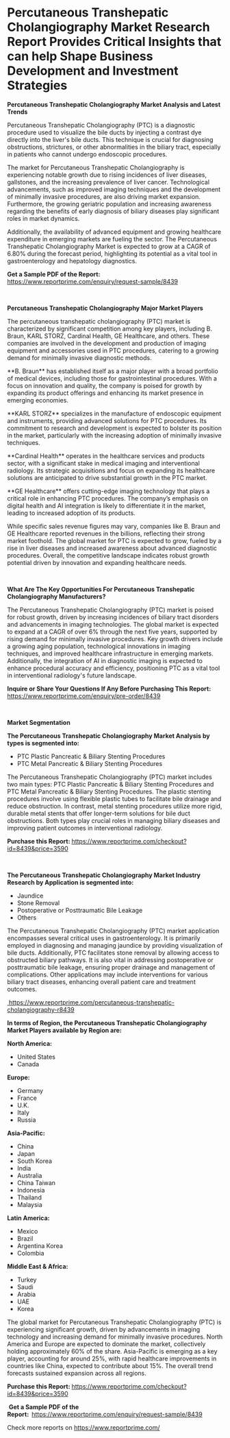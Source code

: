 <p><h1>Percutaneous Transhepatic Cholangiography Market Research Report Provides Critical Insights that can help Shape Business Development and Investment Strategies</h1></p><p><strong>Percutaneous Transhepatic Cholangiography Market Analysis and Latest Trends</strong></p>
<p><p>Percutaneous Transhepatic Cholangiography (PTC) is a diagnostic procedure used to visualize the bile ducts by injecting a contrast dye directly into the liver's bile ducts. This technique is crucial for diagnosing obstructions, strictures, or other abnormalities in the biliary tract, especially in patients who cannot undergo endoscopic procedures. </p><p>The market for Percutaneous Transhepatic Cholangiography is experiencing notable growth due to rising incidences of liver diseases, gallstones, and the increasing prevalence of liver cancer. Technological advancements, such as improved imaging techniques and the development of minimally invasive procedures, are also driving market expansion. Furthermore, the growing geriatric population and increasing awareness regarding the benefits of early diagnosis of biliary diseases play significant roles in market dynamics.</p><p>Additionally, the availability of advanced equipment and growing healthcare expenditure in emerging markets are fueling the sector. The Percutaneous Transhepatic Cholangiography Market is expected to grow at a CAGR of 6.80% during the forecast period, highlighting its potential as a vital tool in gastroenterology and hepatology diagnostics.</p></p>
<p><strong>Get a Sample PDF of the Report:&nbsp;</strong> <a href="https://www.reportprime.com/enquiry/request-sample/8439?utm_campaign=3059&utm_medium=2&utm_source=Github&utm_content=ia&utm_term=19032025&utm_id=percutaneous-transhepatic-cholangiography">https://www.reportprime.com/enquiry/request-sample/8439</a></p>
<p>&nbsp;</p>
<p><strong>Percutaneous Transhepatic Cholangiography Major Market Players</strong></p>
<p><p>The percutaneous transhepatic cholangiography (PTC) market is characterized by significant competition among key players, including B. Braun, KARL STORZ, Cardinal Health, GE Healthcare, and others. These companies are involved in the development and production of imaging equipment and accessories used in PTC procedures, catering to a growing demand for minimally invasive diagnostic methods.</p><p>**B. Braun** has established itself as a major player with a broad portfolio of medical devices, including those for gastrointestinal procedures. With a focus on innovation and quality, the company is poised for growth by expanding its product offerings and enhancing its market presence in emerging economies.</p><p>**KARL STORZ** specializes in the manufacture of endoscopic equipment and instruments, providing advanced solutions for PTC procedures. Its commitment to research and development is expected to bolster its position in the market, particularly with the increasing adoption of minimally invasive techniques.</p><p>**Cardinal Health** operates in the healthcare services and products sector, with a significant stake in medical imaging and interventional radiology. Its strategic acquisitions and focus on expanding its healthcare solutions are anticipated to drive substantial growth in the PTC market.</p><p>**GE Healthcare** offers cutting-edge imaging technology that plays a critical role in enhancing PTC procedures. The company’s emphasis on digital health and AI integration is likely to differentiate it in the market, leading to increased adoption of its products.</p><p>While specific sales revenue figures may vary, companies like B. Braun and GE Healthcare reported revenues in the billions, reflecting their strong market foothold. The global market for PTC is expected to grow, fueled by a rise in liver diseases and increased awareness about advanced diagnostic procedures. Overall, the competitive landscape indicates robust growth potential driven by innovation and expanding healthcare needs.</p></p>
<p>&nbsp;</p>
<p><strong>What Are The Key Opportunities For Percutaneous Transhepatic Cholangiography Manufacturers?</strong></p>
<p><p>The Percutaneous Transhepatic Cholangiography (PTC) market is poised for robust growth, driven by increasing incidences of biliary tract disorders and advancements in imaging technologies. The global market is expected to expand at a CAGR of over 6% through the next five years, supported by rising demand for minimally invasive procedures. Key growth drivers include a growing aging population, technological innovations in imaging techniques, and improved healthcare infrastructure in emerging markets. Additionally, the integration of AI in diagnostic imaging is expected to enhance procedural accuracy and efficiency, positioning PTC as a vital tool in interventional radiology's future landscape.</p></p>
<p><strong>Inquire or Share Your Questions If Any Before Purchasing This Report:</strong> <a href="https://www.reportprime.com/enquiry/pre-order/8439?utm_campaign=3059&utm_medium=2&utm_source=Github&utm_content=ia&utm_term=19032025&utm_id=percutaneous-transhepatic-cholangiography">https://www.reportprime.com/enquiry/pre-order/8439</a></p>
<p>&nbsp;</p>
<p><strong>Market Segmentation</strong></p>
<p><strong>The Percutaneous Transhepatic Cholangiography Market Analysis by types is segmented into:</strong></p>
<p><ul><li>PTC Plastic Pancreatic & Biliary Stenting Procedures</li><li>PTC Metal Pancreatic & Biliary Stenting Procedures</li></ul></p>
<p><p>The Percutaneous Transhepatic Cholangiography (PTC) market includes two main types: PTC Plastic Pancreatic & Biliary Stenting Procedures and PTC Metal Pancreatic & Biliary Stenting Procedures. The plastic stenting procedures involve using flexible plastic tubes to facilitate bile drainage and reduce obstruction. In contrast, metal stenting procedures utilize more rigid, durable metal stents that offer longer-term solutions for bile duct obstructions. Both types play crucial roles in managing biliary diseases and improving patient outcomes in interventional radiology.</p></p>
<p><strong>Purchase this Report:&nbsp;</strong><a href="https://www.reportprime.com/checkout?id=8439&price=3590&utm_campaign=3059&utm_medium=2&utm_source=Github&utm_content=ia&utm_term=19032025&utm_id=percutaneous-transhepatic-cholangiography">https://www.reportprime.com/checkout?id=8439&price=3590</a></p>
<p>&nbsp;</p>
<p><strong>The Percutaneous Transhepatic Cholangiography Market Industry Research by Application is segmented into:</strong></p>
<p><ul><li>Jaundice</li><li>Stone Removal</li><li>Postoperative or Posttraumatic Bile Leakage</li><li>Others</li></ul></p>
<p><p>The Percutaneous Transhepatic Cholangiography (PTC) market application encompasses several critical uses in gastroenterology. It is primarily employed in diagnosing and managing jaundice by providing visualization of bile ducts. Additionally, PTC facilitates stone removal by allowing access to obstructed biliary pathways. It is also vital in addressing postoperative or posttraumatic bile leakage, ensuring proper drainage and management of complications. Other applications may include interventions for various biliary tract diseases, enhancing overall patient care and treatment outcomes.</p></p>
<p><a href="https://www.reportprime.com/percutaneous-transhepatic-cholangiography-r8439?utm_campaign=3059&utm_medium=2&utm_source=Github&utm_content=ia&utm_term=19032025&utm_id=percutaneous-transhepatic-cholangiography">&nbsp;https://www.reportprime.com/percutaneous-transhepatic-cholangiography-r8439</a></p>
<p><strong>In terms of Region, the Percutaneous Transhepatic Cholangiography Market Players available by Region are:</strong></p>
<p>
    <p> <strong> North America: </strong>
        <ul>
            <li>United States</li>
            <li>Canada</li>
        </ul>
        </p> 
    <p> <strong> Europe: </strong>
        <ul>
            <li>Germany</li>
            <li>France</li>
            <li>U.K.</li>
            <li>Italy</li>
            <li>Russia</li>
        </ul>
        </p> 
    <p> <strong> Asia-Pacific: </strong>
        <ul>
            <li>China</li>
            <li>Japan</li>
            <li>South Korea</li>
            <li>India</li>
            <li>Australia</li>
            <li>China Taiwan</li>
            <li>Indonesia</li>
            <li>Thailand</li>
            <li>Malaysia</li>
        </ul>
        </p> 
    <p> <strong> Latin America: </strong>
        <ul>
            <li>Mexico</li>
            <li>Brazil</li>
            <li>Argentina Korea</li>
            <li>Colombia</li>
        </ul>
        </p> 
    <p> <strong> Middle East & Africa: </strong>
        <ul>
            <li>Turkey</li>
            <li>Saudi</li>
            <li>Arabia</li>
            <li>UAE</li>
            <li>Korea</li>
        </ul>
    </p>
    </p>
<p><p>The global market for Percutaneous Transhepatic Cholangiography (PTC) is experiencing significant growth, driven by advancements in imaging technology and increasing demand for minimally invasive procedures. North America and Europe are expected to dominate the market, collectively holding approximately 60% of the share. Asia-Pacific is emerging as a key player, accounting for around 25%, with rapid healthcare improvements in countries like China, expected to contribute about 15%. The overall trend forecasts sustained expansion across all regions.</p></p>
<p><strong>Purchase this Report: </strong><a href="https://www.reportprime.com/checkout?id=8439&price=3590&utm_campaign=3059&utm_medium=2&utm_source=Github&utm_content=ia&utm_term=19032025&utm_id=percutaneous-transhepatic-cholangiography">https://www.reportprime.com/checkout?id=8439&price=3590</a></p>
<p>&nbsp;<strong>Get a Sample PDF of the Report:&nbsp;&nbsp;</strong><a href="https://www.reportprime.com/enquiry/request-sample/8439?utm_campaign=3059&utm_medium=2&utm_source=Github&utm_content=ia&utm_term=19032025&utm_id=percutaneous-transhepatic-cholangiography">https://www.reportprime.com/enquiry/request-sample/8439</a></p>
<p><strong></strong></p>
<p>Check more reports on <a href="https://www.reportprime.com/?utm_campaign=3059&utm_medium=2&utm_source=Github&utm_content=ia&utm_term=19032025&utm_id=percutaneous-transhepatic-cholangiography">https://www.reportprime.com/</a></p>